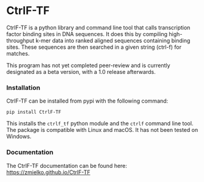 # CtrlF-TF

CtrlF-TF is a python library and command line tool that calls transcription factor binding sites in DNA sequences. It does this by compiling high-throughput k-mer data into ranked aligned sequences containing binding sites. These sequences are then searched in a given string (ctrl-f) for matches.

This program has not yet completed peer-review and is currently designated as a beta version, with a 1.0 release afterwards.

### Installation

CtrlF-TF can be installed from pypi with the following command:

`pip install CtrlF-TF`

This installs the `ctrlf_tf` python module and the `ctrlf` command line tool. The package is compatible with Linux and macOS. It has not been tested on Windows.

### Documentation

The CtrlF-TF documentation can be found here: https://zmielko.github.io/CtrlF-TF
